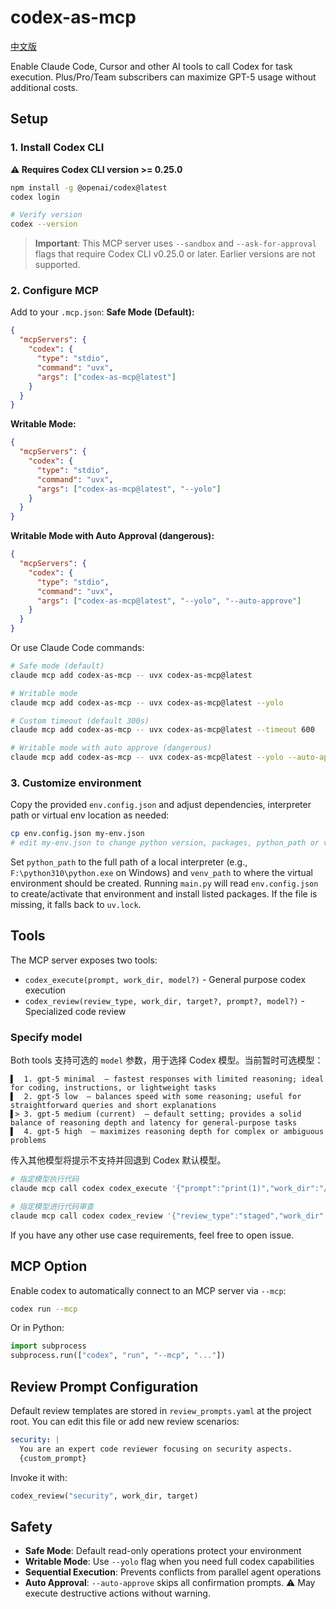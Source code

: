 # codex-as-mcp

[中文版](./README.zh-CN.md)

Enable Claude Code, Cursor and other AI tools to call Codex for task execution. Plus/Pro/Team subscribers can maximize GPT-5 usage without additional costs.

## Setup

### 1. Install Codex CLI

**⚠️ Requires Codex CLI version >= 0.25.0**

```bash
npm install -g @openai/codex@latest
codex login

# Verify version
codex --version
```

> **Important**: This MCP server uses `--sandbox` and `--ask-for-approval` flags that require Codex CLI v0.25.0 or later. Earlier versions are not supported.

### 2. Configure MCP

Add to your `.mcp.json`:
**Safe Mode (Default):**
```json
{
  "mcpServers": {
    "codex": {
      "type": "stdio",
      "command": "uvx",
      "args": ["codex-as-mcp@latest"]
    }
  }
}
```

**Writable Mode:**
```json
{
  "mcpServers": {
    "codex": {
      "type": "stdio",
      "command": "uvx",
      "args": ["codex-as-mcp@latest", "--yolo"]
    }
  }
}
```

**Writable Mode with Auto Approval (dangerous):**
```json
{
  "mcpServers": {
    "codex": {
      "type": "stdio",
      "command": "uvx",
      "args": ["codex-as-mcp@latest", "--yolo", "--auto-approve"]
    }
  }
}
```

Or use Claude Code commands:
```bash
# Safe mode (default)
claude mcp add codex-as-mcp -- uvx codex-as-mcp@latest

# Writable mode
claude mcp add codex-as-mcp -- uvx codex-as-mcp@latest --yolo

# Custom timeout (default 300s)
claude mcp add codex-as-mcp -- uvx codex-as-mcp@latest --timeout 600

# Writable mode with auto approve (dangerous)
claude mcp add codex-as-mcp -- uvx codex-as-mcp@latest --yolo --auto-approve
```

### 3. Customize environment

Copy the provided `env.config.json` and adjust dependencies, interpreter path or virtual env location as needed:

```bash
cp env.config.json my-env.json
# edit my-env.json to change python version, packages, python_path or venv_path
```

Set `python_path` to the full path of a local interpreter (e.g., `F:\python310\python.exe` on Windows) and `venv_path` to where the virtual environment should be created. Running `main.py` will read `env.config.json` to create/activate that environment and install listed packages. If the file is missing, it falls back to `uv.lock`.

## Tools

The MCP server exposes two tools:
- `codex_execute(prompt, work_dir, model?)` - General purpose codex execution
- `codex_review(review_type, work_dir, target?, prompt?, model?)` - Specialized code review

### Specify model

Both tools 支持可选的 `model` 参数，用于选择 Codex 模型。当前暂时可选模型：

```log
▌  1. gpt-5 minimal  — fastest responses with limited reasoning; ideal for coding, instructions, or lightweight tasks
▌  2. gpt-5 low  — balances speed with some reasoning; useful for straightforward queries and short explanations
▌> 3. gpt-5 medium (current)  — default setting; provides a solid balance of reasoning depth and latency for general-purpose tasks
▌  4. gpt-5 high  — maximizes reasoning depth for complex or ambiguous problems
```

传入其他模型将提示不支持并回退到 Codex 默认模型。

```bash
# 指定模型执行代码
claude mcp call codex codex_execute '{"prompt":"print(1)","work_dir":"/path","model":"gpt-5 high"}'

# 指定模型进行代码审查
claude mcp call codex codex_review '{"review_type":"staged","work_dir":"/path","model":"gpt-5 low"}'
```

If you have any other use case requirements, feel free to open issue.

## MCP Option

Enable codex to automatically connect to an MCP server via `--mcp`:

```bash
codex run --mcp
```

Or in Python:

```python
import subprocess
subprocess.run(["codex", "run", "--mcp", "..."])
```

## Review Prompt Configuration

Default review templates are stored in `review_prompts.yaml` at the project root. You can edit this file or add new review scenarios:

```yaml
security: |
  You are an expert code reviewer focusing on security aspects.
  {custom_prompt}
```

Invoke it with:

```python
codex_review("security", work_dir, target)
```

## Safety

- **Safe Mode**: Default read-only operations protect your environment
- **Writable Mode**: Use `--yolo` flag when you need full codex capabilities
- **Sequential Execution**: Prevents conflicts from parallel agent operations
- **Auto Approval**: `--auto-approve` skips all confirmation prompts. ⚠️ May execute destructive actions without warning.
